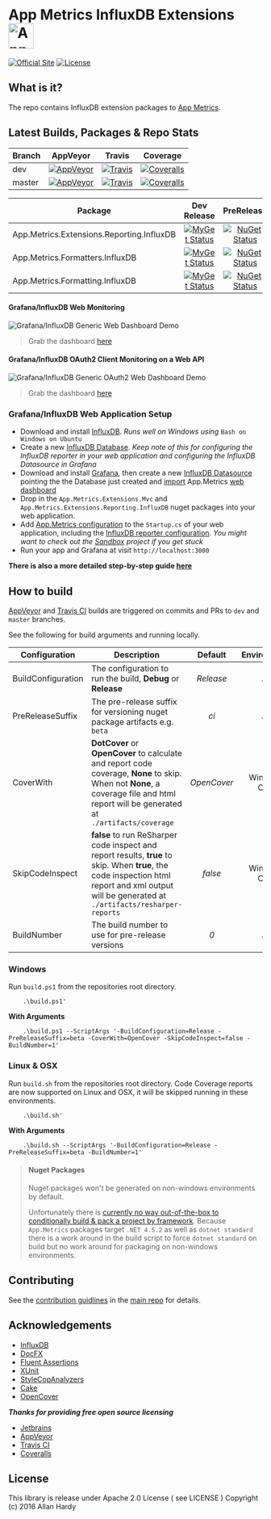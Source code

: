 # App Metrics InfluxDB Extensions <img src="http://app-metrics.io/logo.png" alt="App Metrics" width="50px"/> 
[![Official Site](https://img.shields.io/badge/site-appmetrics-blue.svg?style=flat-square)](http://app-metrics.io/reporting/influxdb.html) [![License](https://img.shields.io/badge/License-Apache%202.0-blue.svg?style=flat-square)](https://opensource.org/licenses/Apache-2.0)

## What is it?

The repo contains InfluxDB extension packages to [App Metrics](https://github.com/alhardy/AppMetrics).

## Latest Builds, Packages & Repo Stats

|Branch|AppVeyor|Travis|Coverage|
|------|:--------:|:--------:|:--------:|
|dev|[![AppVeyor](https://img.shields.io/appveyor/ci/alhardy/appmetrics-extensions-influxdb/dev.svg?style=flat-square&label=appveyor%20build)](https://ci.appveyor.com/project/alhardy/appmetrics-extensions-influxdb/branch/dev)|[![Travis](https://img.shields.io/travis/alhardy/AppMetrics.Extensions.InfluxDB/dev.svg?style=flat-square&label=travis%20build)](https://travis-ci.org/alhardy/AppMetrics.Extensions.InfluxDB)|[![Coveralls](https://img.shields.io/coveralls/alhardy/AppMetrics.Extensions.InfluxDB/dev.svg?style=flat-square)](https://coveralls.io/github/alhardy/AppMetrics.Extensions.InfluxDB?branch=dev)
|master|[![AppVeyor](https://img.shields.io/appveyor/ci/alhardy/appmetrics-extensions-influxdb/master.svg?style=flat-square&label=appveyor%20build)](https://ci.appveyor.com/project/alhardy/appmetrics-extensions-influxdb/branch/master)| [![Travis](https://img.shields.io/travis/alhardy/AppMetrics.Extensions.InfluxDB/master.svg?style=flat-square&label=travis%20build)](https://travis-ci.org/alhardy/AppMetrics.Extensions.InfluxDB)| [![Coveralls](https://img.shields.io/coveralls/alhardy/AppMetrics.Extensions.InfluxDB/master.svg?style=flat-square)](https://coveralls.io/github/alhardy/AppMetrics.Extensions.InfluxDB?branch=master)|

|Package|Dev Release|PreRelease|Latest Release|
|------|:--------:|:--------:|:--------:|
|App.Metrics.Extensions.Reporting.InfluxDB|[![MyGet Status](https://img.shields.io/myget/alhardy/v/App.Metrics.Extensions.Reporting.InfluxDB.svg?style=flat-square)](https://www.myget.org/feed/alhardy/package/nuget/App.Metrics.Extensions.Reporting.InfluxDB)|[![NuGet Status](https://img.shields.io/nuget/vpre/App.Metrics.Extensions.Reporting.InfluxDB.svg?style=flat-square)](https://www.nuget.org/packages/App.Metrics.Extensions.Reporting.InfluxDB/)|[![NuGet Status](https://img.shields.io/nuget/v/App.Metrics.Extensions.Reporting.InfluxDB.svg?style=flat-square)](https://www.nuget.org/packages/App.Metrics.Extensions.Reporting.InfluxDB/)
|App.Metrics.Formatters.InfluxDB|[![MyGet Status](https://img.shields.io/myget/alhardy/v/App.Metrics.Formatters.InfluxDB.svg?style=flat-square)](https://www.myget.org/feed/alhardy/package/nuget/App.Metrics.Formatters.InfluxDB)|[![NuGet Status](https://img.shields.io/nuget/vpre/App.Metrics.Formatters.InfluxDB.svg?style=flat-square)](https://www.nuget.org/packages/App.Metrics.Formatters.InfluxDB/)|[![NuGet Status](https://img.shields.io/nuget/v/App.Metrics.Formatters.InfluxDB.svg?style=flat-square)](https://www.nuget.org/packages/App.Metrics.Formatters.InfluxDB/)
|App.Metrics.Formatting.InfluxDB|[![MyGet Status](https://img.shields.io/myget/alhardy/v/App.Metrics.Formatting.InfluxDB.svg?style=flat-square)](https://www.myget.org/feed/alhardy/package/nuget/App.Metrics.Formatting.InfluxDB)|[![NuGet Status](https://img.shields.io/nuget/vpre/App.Metrics.Formatting.InfluxDB.svg?style=flat-square)](https://www.nuget.org/packages/App.Metrics.Formatting.InfluxDB/)|[![NuGet Status](https://img.shields.io/nuget/v/App.Metrics.Formatting.InfluxDB.svg?style=flat-square)](https://www.nuget.org/packages/App.Metrics.Formatting.InfluxDB/)

#### Grafana/InfluxDB Web Monitoring

![Grafana/InfluxDB Generic Web Dashboard Demo](https://github.com/alhardy/AppMetrics.DocFx/blob/master/images/generic_grafana_dashboard_demo.gif)

> Grab the dashboard [here](https://grafana.com/dashboards/2125)

#### Grafana/InfluxDB OAuth2 Client Monitoring on a Web API

![Grafana/InfluxDB Generic OAuth2 Web Dashboard Demo](https://github.com/alhardy/AppMetrics.DocFx/blob/master/images/generic_grafana_oauth2_dashboard_demo.gif)

> Grab the dashboard [here](https://grafana.com/dashboards/2137)

### Grafana/InfluxDB Web Application Setup

- Download and install [InfluxDB](https://docs.influxdata.com/influxdb/v1.2/introduction/installation/). *Runs well on Windows using* `Bash on Windows on Ubuntu`
- Create a new [InfluxDB Database](https://docs.influxdata.com/influxdb/v1.2/introduction/getting_started/). *Keep note of this for configuring the InfluxDB reporter in your web application and configuring the InfluxDB Datasource in Grafana*
- Download and install [Grafana](https://grafana.com/grafana/download), then create a new [InfluxDB Datasource](http://docs.grafana.org/features/datasources/influxdb/) pointing the the Database just created and [import](http://docs.grafana.org/reference/export_import/#importing-a-dashboard) App.Metrics [web dashboard](https://grafana.com/dashboards/2125)
- Drop in the `App.Metrics.Extensions.Mvc` and `App.Metrics.Extensions.Reporting.InfluxDB` nuget packages into your web application. 
- Add [App.Metrics configuration](https://alhardy.github.io/app-metrics-docs/getting-started/fundamentals/middleware-configuration.html) to the `Startup.cs` of your web application, including the [InfluxDB reporter configuration](http://app-metrics.io/reporting/influxdb.html). *You might want to check out the [Sandbox](https://github.com/alhardy/AppMetrics.Extensions.InfluxDB/tree/master/sandbox/App.Metrics.InfluxDB.Sandbox) project if you get stuck*
- Run your app and Grafana at visit `http://localhost:3000`

**There is also a more detailed step-by-step guide [here](https://al-hardy.blog/2017/04/28/asp-net-core-monitoring-with-influxdb-grafana/)**

## How to build

[AppVeyor](https://ci.appveyor.com/project/alhardy/appmetrics-extensions-influxdb/branch/master) and [Travis CI](https://travis-ci.org/alhardy/AppMetrics.Extensions.InfluxDB) builds are triggered on commits and PRs to `dev` and `master` branches.

See the following for build arguments and running locally.

|Configuration|Description|Default|Environment|Required|
|------|--------|:--------:|:--------:|:--------:|
|BuildConfiguration|The configuration to run the build, **Debug** or **Release** |*Release*|All|Optional|
|PreReleaseSuffix|The pre-release suffix for versioning nuget package artifacts e.g. `beta`|*ci*|All|Optional|
|CoverWith|**DotCover** or **OpenCover** to calculate and report code coverage, **None** to skip. When not **None**, a coverage file and html report will be generated at `./artifacts/coverage`|*OpenCover*|Windows Only|Optional|
|SkipCodeInspect|**false** to run ReSharper code inspect and report results, **true** to skip. When **true**, the code inspection html report and xml output will be generated at `./artifacts/resharper-reports`|*false*|Windows Only|Optional|
|BuildNumber|The build number to use for pre-release versions|*0*|All|Optional|


### Windows

Run `build.ps1` from the repositories root directory.

```
	.\build.ps1'
```

**With Arguments**

```
	.\build.ps1 --ScriptArgs '-BuildConfiguration=Release -PreReleaseSuffix=beta -CoverWith=OpenCover -SkipCodeInspect=false -BuildNumber=1'
```

### Linux & OSX

Run `build.sh` from the repositories root directory. Code Coverage reports are now supported on Linux and OSX, it will be skipped running in these environments.

```
	.\build.sh'
```

**With Arguments**

```
	.\build.sh --ScriptArgs '-BuildConfiguration=Release -PreReleaseSuffix=beta -BuildNumber=1'
```

> #### Nuget Packages
> Nuget packages won't be generated on non-windows environments by default.
> 
> Unfortunately there is [currently no way out-of-the-box to conditionally build & pack a project by framework](https://github.com/dotnet/roslyn-project-system/issues/1586#issuecomment-280978851). Because `App.Metrics` packages target `.NET 4.5.2` as well as `dotnet standard` there is a work around in the build script to force `dotnet standard` on build but no work around for packaging on non-windows environments. 

## Contributing

See the [contribution guidlines](https://github.com/alhardy/AppMetrics/blob/master/CONTRIBUTING.md) in the [main repo](https://github.com/alhardy/AppMetrics) for details.

## Acknowledgements

* [InfluxDB](https://www.influxdata.com/time-series-platform/influxdb/)
* [DocFX](https://dotnet.github.io/docfx/)
* [Fluent Assertions](http://www.fluentassertions.com/)
* [XUnit](https://xunit.github.io/)
* [StyleCopAnalyzers](https://github.com/DotNetAnalyzers/StyleCopAnalyzers)
* [Cake](https://github.com/cake-build/cake)
* [OpenCover](https://github.com/OpenCover/opencover)

***Thanks for providing free open source licensing***

* [Jetbrains](https://www.jetbrains.com/dotnet/) 
* [AppVeyor](https://www.appveyor.com/)
* [Travis CI](https://travis-ci.org/)
* [Coveralls](https://coveralls.io/)

## License

This library is release under Apache 2.0 License ( see LICENSE ) Copyright (c) 2016 Allan Hardy

